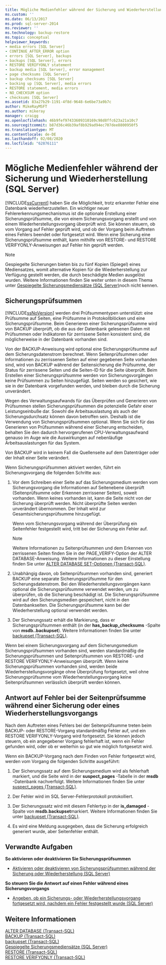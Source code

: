 ```yaml
---
title: Mögliche Medienfehler während der Sicherung und Wiederherstellung (SQL Server) | Microsoft-Dokumentation
ms.custom: ''
ms.date: 06/13/2017
ms.prod: sql-server-2014
ms.reviewer: ''
ms.technology: backup-restore
ms.topic: conceptual
helpviewer_keywords:
- media errors [SQL Server]
- CONTINUE_AFTER_ERROR option
- errors [SQL Server], backups
- backups [SQL Server], errors
- RESTORE VERIFYONLY statement
- backup media [SQL Server], error management
- page checksums [SQL Server]
- backup checksums [SQL Server]
- backing up [SQL Server], media errors
- RESTORE statement, media errors
- NO_CHECKSUM option
- checksums [SQL Server]
ms.assetid: 83a27b29-1191-4f8d-9648-6e6be73a9b7c
author: MikeRayMSFT
ms.author: mikeray
manager: craigg
ms.openlocfilehash: 46b9fef97433609310169c98d8ffc623a21a10c7
ms.sourcegitcommit: b87d36c46b39af8b929ad94ec707dee8800950f5
ms.translationtype: MT
ms.contentlocale: de-DE
ms.lasthandoff: 02/08/2020
ms.locfileid: "62876111"
---
```

# <a name="possible-media-errors-during-backup-and-restore-sql-server"></a>Mögliche Medienfehler während der Sicherung und Wiederherstellung (SQL Server)
  [!INCLUDE[ssCurrent](../../includes/sscurrent-md.md)] haben Sie die Möglichkeit, trotz erkannter Fehler eine Datenbank wiederherzustellen. Ein wichtiger neuer Fehlererkennungsmechanismus ist die optionale Erstellung einer Sicherungsprüfsumme, die von einem Sicherungsvorgang erstellt und von einem Wiederherstellungsvorgang überprüft wird. Sie können steuern, ob vom Vorgang auf Fehler geprüft wird, und ob der Vorgang beim Auftreten eines Fehlers beendet oder fortgesetzt wird. Wenn eine Sicherung eine Sicherungsprüfsumme enthält, kann mithilfe von RESTORE- und RESTORE VERIFYONLY-Anweisungen auf Fehler hin geprüft werden.  
  
> [!NOTE]  
>  Gespiegelte Sicherungen bieten bis zu fünf Kopien (Spiegel) eines Mediensatzes, womit alternative Kopien für die Wiederherstellung zur Verfügung gestellt werden, die durch beschädigte Medien ausgelöst wurden. Weitere Informationen finden Sie weiter unten in diesem Thema unter [Gespiegelte Sicherungsmediensätze &#40;SQL Server&#41;](mirrored-backup-media-sets-sql-server.md)noch nicht kennen.  
  
  
  
##  <a name="BckChecksums"></a> Sicherungsprüfsummen  
 [!INCLUDE[ssNoVersion](../../includes/ssnoversion-md.md)] werden drei Prüfsummentypen unterstützt: eine Prüfsumme auf Seiten, eine Prüfsumme in Protokollblöcken und eine Sicherungsprüfsumme. Beim Generieren einer Sicherungsprüfsumme wird von BACKUP überprüft, ob die aus der Datenbank gelesenen Daten mit Prüfsummen oder Indikatoren für zerrissene Seiten konsistent sind, die möglicherweise in der Datenbank vorhanden sind.  
  
 Von der BACKUP-Anweisung wird optional eine Sicherungsprüfsumme auf dem Sicherungsdatenstrom berechnet. Wenn Seitenprüfsummen oder Informationen zu zerrissenen Seiten auf einer gegebenen Seite vorhanden sind, wird von BACKUP während der Seitensicherung die Prüfsumme, der Status für zerrissene Seiten und die Seiten-ID für die Seite überprüft. Beim Erstellen einer Sicherungsprüfsumme werden von Sicherungsvorgängen keine Prüfsummen zu Seiten hinzugefügt. Seiten werden so gesichert, wie sie in der Datenbank vorgefunden werden, und bleiben durch die Sicherung unverändert.  
  
 Wegen des Verwaltungsaufwands für das Überprüfen und Generieren von Prüfsummen stellen Sicherungsprüfsummen die potenzielle Gefahr einer Leistungseinbuße dar. Sowohl die Arbeitsauslastung als auch der Sicherungsdurchsatz können davon betroffen sein. Deshalb ist die Verwendung von Sicherungsprüfsummen optional. Wenn Sie sich für das Generieren von Prüfsummen während einer Sicherung entscheiden, behalten Sie den dadurch hervorgerufenen CPU-Verwaltungsaufwand genauso im Auge wie die Auswirkungen auf nebenläufige Arbeitsauslastungen für das System.  
  
 Von BACKUP wird in keinem Fall die Quellenseite auf dem Datenträger oder der Inhalt einer Seite verändert.  
  
 Wenn Sicherungsprüfsummen aktiviert werden, führt ein Sicherungsvorgang die folgenden Schritte aus:  
  
1.  Vor dem Schreiben einer Seite auf das Sicherungsmedium werden vom Sicherungsvorgang die Informationen auf Seitenebene überprüft (Seitenprüfsumme oder Erkennen zerrissener Seiten), soweit vorhanden. Wenn keines vorhanden ist, kann die Seite nicht von der Sicherung überprüft werden. Nicht überprüfte Seiten werden unverändert übernommen. Der Inhalt wird zur Gesamtsicherungsprüfsumme hinzugefügt.  
  
     Wenn vom Sicherungsvorgang während der Überprüfung ein Seitenfehler festgestellt wird, tritt bei der Sicherung ein Fehler auf.  
  
    > [!NOTE]  
    >  Weitere Informationen zu Seitenprüfsummen und dem Erkennen von zerrissenen Seiten finden Sie in der PAGE_VERIFY-Option der ALTER DATABASE-Anweisung. Weitere Informationen zu dieser Einstellung finden Sie unter [ALTER DATABASE SET-Optionen &#40;Transact-SQL&#41;](/sql/t-sql/statements/alter-database-transact-sql-set-options).  
  
2.  Unabhängig davon, ob Seitenprüfsummen vorhanden sind, generiert BACKUP eine separate Sicherungsprüfsumme für den Sicherungsdatenstrom. Bei den Wiederherstellungsvorgängen kann optional die Sicherungsprüfsumme verwendet werden, um zu überprüfen, ob die Sicherung beschädigt ist. Die Sicherungsprüfsumme wird auf den Sicherungsmedien gespeichert, nicht in den Datenbankseiten. Die Sicherungsprüfsumme kann bei der Wiederherstellung optional verwendet werden.  
  
3.  Der Sicherungssatz erhält die Markierung, dass er Sicherungsprüfsummen enthält (in der **has_backup_checksums** -Spalte von **msdb..backupset**). Weitere Informationen finden Sie unter [backupset &#40;Transact-SQL&#41;](/sql/relational-databases/system-tables/backupset-transact-sql).  
  
 Wenn bei einem Sicherungsvorgang auf dem Sicherungsmedium Sicherungsprüfsummen vorhanden sind, werden standardmäßig die Sicherungsprüfsummen und Seitenprüfsummen von RESTORE- und RESTORE VERIFYONLY-Anweisungen überprüft. Wenn keine Sicherungsprüfsummen vorhanden sind, werden beide Wiederherstellungsvorgänge ohne Überprüfung fortgesetzt, weil ohne Sicherungsprüfsumme vom Wiederherstellungsvorgang keine Seitenprüfsummen verlässlich überprüft werden können.  
  
## <a name="response-to-page-checksum-errors-during-a-backup-or-restore-operation"></a>Antwort auf Fehler bei der Seitenprüfsumme während einer Sicherung oder eines Wiederherstellungsvorgangs  
 Nach dem Auftreten eines Fehlers bei der Seitenprüfsumme treten beim BACKUP- oder RESTORE-Vorgang standardmäßig Fehler auf, und ein RESTORE VERIFYONLY-Vorgang wird fortgesetzt. Sie können jedoch steuern, ob ein angegebener Vorgang fehlerhaft ist, wenn ein Fehler gefunden wird, oder ob er weiterhin so gut wie möglich fortgesetzt wird.  
  
 Wenn ein BACKUP-Vorgang nach dem Finden von Fehler fortgesetzt wird, werden vom Vorgang die folgenden Schritte ausgeführt:  
  
1.  Der Sicherungssatz auf dem Sicherungsmedium wird als fehlerhaft markiert, und die Seite wird in der **suspect_pages** -Tabelle in der **msdb** -Datenbank nachverfolgt. Weitere Informationen finden Sie unter [suspect_pages &#40;Transact-SQL&#41;](/sql/relational-databases/system-tables/suspect-pages-transact-sql).  
  
2.  Der Fehler wird im SQL Server-Fehlerprotokoll protokolliert.  
  
3.  Der Sicherungssatz wird mit diesem Fehlertyp in der **is_damaged** -Spalte von **msdb.backupset**markiert. Weitere Informationen finden Sie unter [backupset &#40;Transact-SQL&#41;](/sql/relational-databases/system-tables/backupset-transact-sql).  
  
4.  Es wird eine Meldung ausgegeben, dass die Sicherung erfolgreich generiert wurde, aber Seitenfehler enthält.  
  
##  <a name="RelatedTasks"></a> Verwandte Aufgaben  
 **So aktivieren oder deaktivieren Sie Sicherungsprüfsummen**  
  
-   [Aktivieren oder deaktivieren von Sicherungsprüfsummen während der Sicherung oder Wiederherstellung &#40;SQL Server&#41;](enable-or-disable-backup-checksums-during-backup-or-restore-sql-server.md)  
  
 **So steuern Sie die Antwort auf einen Fehler während eines Sicherungsvorgangs**  
  
-   [Angeben, ob ein Sicherungs- oder Wiederherstellungsvorgang fortgesetzt wird, nachdem ein Fehler festgestellt wurde &#40;SQL Server&#41;](specify-if-backup-or-restore-continues-or-stops-after-error.md)  
  
## <a name="see-also"></a>Weitere Informationen  
 [ALTER DATABASE &#40;Transact-SQL&#41;](/sql/t-sql/statements/alter-database-transact-sql)   
 [BACKUP &#40;Transact-SQL&#41;](/sql/t-sql/statements/backup-transact-sql)   
 [backupset &#40;Transact-SQL&#41;](/sql/relational-databases/system-tables/backupset-transact-sql)   
 [Gespiegelte Sicherungsmediensätze &#40;SQL Server&#41;](mirrored-backup-media-sets-sql-server.md)   
 [RESTORE &#40;Transact-SQL&#41;](/sql/t-sql/statements/restore-statements-transact-sql)   
 [RESTORE VERIFYONLY &#40;Transact-SQL&#41;](/sql/t-sql/statements/restore-statements-verifyonly-transact-sql)  
  
  

